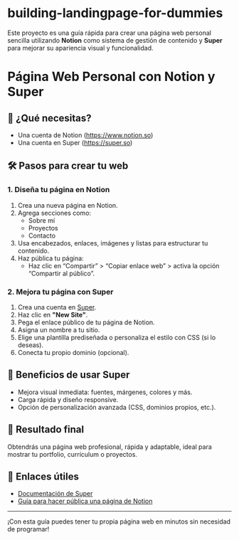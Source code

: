 # building-landingpage-for-dummies
Este proyecto es una guía rápida para crear una página web personal sencilla utilizando **Notion** como sistema de gestión de contenido y **Super** para mejorar su apariencia visual y funcionalidad.

# Página Web Personal con Notion y Super

## 🚀 ¿Qué necesitas?

- Una cuenta de Notion (https://www.notion.so)
- Una cuenta en Super (https://super.so)

## 🛠️ Pasos para crear tu web

### 1. Diseña tu página en Notion

1. Crea una nueva página en Notion.
2. Agrega secciones como:
   - Sobre mí
   - Proyectos
   - Contacto
3. Usa encabezados, enlaces, imágenes y listas para estructurar tu contenido.
4. Haz pública tu página:
   - Haz clic en “Compartir” > “Copiar enlace web” > activa la opción “Compartir al público”.

### 2. Mejora tu página con Super

1. Crea una cuenta en [Super](https://super.so).
2. Haz clic en **"New Site"**.
3. Pega el enlace público de tu página de Notion.
4. Asigna un nombre a tu sitio.
5. Elige una plantilla prediseñada o personaliza el estilo con CSS (si lo deseas).
6. Conecta tu propio dominio (opcional).

## 🎨 Beneficios de usar Super

- Mejora visual inmediata: fuentes, márgenes, colores y más.
- Carga rápida y diseño responsive.
- Opción de personalización avanzada (CSS, dominios propios, etc.).

## 📌 Resultado final

Obtendrás una página web profesional, rápida y adaptable, ideal para mostrar tu portfolio, currículum o proyectos.

## 📎 Enlaces útiles

- [Documentación de Super](https://docs.super.so/)
- [Guía para hacer pública una página de Notion](https://www.notion.so/help/sharing-and-permissions)

---

¡Con esta guía puedes tener tu propia página web en minutos sin necesidad de programar!
